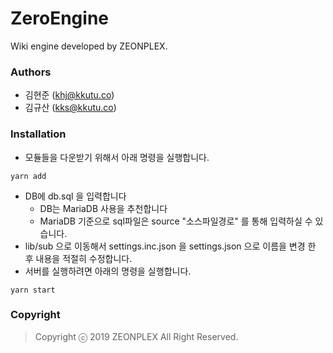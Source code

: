 # ZeroEngine
Wiki engine developed by ZEONPLEX.

### Authors
- 김현준 (khj@kkutu.co)
- 김규산 (kks@kkutu.co)

### Installation
- 모듈들을 다운받기 위해서 아래 명령을 실행합니다.
```
yarn add
```
- DB에 db.sql 을 입력합니다
  - DB는 MariaDB 사용을 추천합니다
  - MariaDB 기준으로 sql파일은 source "소스파일경로" 를 통해 입력하실 수 있습니다.
- lib/sub 으로 이동해서 settings.inc.json 을 settings.json 으로 이름을 변경 한 후 내용을 적절히 수정합니다.
- 서버를 실행하려면 아래의 명령을 실행합니다.
```
yarn start
```

### Copyright
> Copyright ⓒ 2019 ZEONPLEX All Right Reserved.
